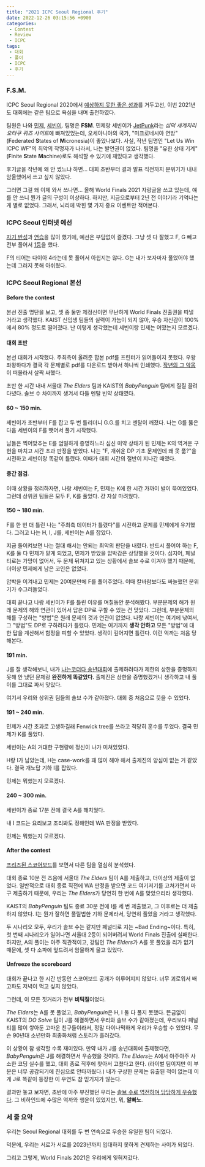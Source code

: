 ```yaml
---
title: "2021 ICPC Seoul Regional 후기"
date: 2022-12-26 03:15:56 +0900
categories:
 - Contest
 - Review
 - ICPC
tags:
 - 대회
 - 풀이
 - ICPC
 - 후기
---
```




### F.S.M.

ICPC Seoul Regional 2020에서 [예상하지 못한 좋은 성과](https://youngyojun.github.io/contest/review/icpc/2020/11/14/2020-icpc-seoul-regional/)를 거두고선, 이번 2021년도 대회에는 같은 팀으로 욕심을 내며 출전하였다.

팀원은 나와 [민제](https://codeforces.com/profile/dlalswp25), [세빈이](https://codeforces.com/profile/blackbori). 팀명은 **FSM**. 민제랑 세빈이가 [JetPunk](https://www.jetpunk.com/)라는 *십덕 세계지리 오타쿠 퀴즈 사이트*에 빠져있었는데, 오세아니아의 국가, "미크로네시아 연방"(**F**ederated **S**tates of **M**icronesia)이 좋았나보다. 사실, 작년 팀명인 "Let Us Win ICPC WF"의 최악의 작명자가 나라서, 나는 발언권이 없었다. 팀명을 "유한 상태 기계"(**F**inite **S**tate **M**achine)로도 해석할 수 있기에 재밌다고 생각했다.

후기글을 작년에 왜 안 썼느냐 하면... 대회 초반부터 결과 발표 직전까지 분위기가 내내 암울했어서 쓰고 싶지 않았다.

그러면 그걸 왜 이제 와서 쓰나면... 올해 World Finals 2021 자랑글을 쓰고 있는데, 얘를 안 쓰니 뭔가 글의 구성이 이상하다. 하지만, 지금으로부터 2년 전 이야기라 기억나는 게 별로 없었다. 그래서, 뇌리에 박힌 몇 가지 중요 이벤트만 적어본다.



### ICPC Seoul 인터넷 예선

[자기 반성](https://youngyojun.github.io/contest/review/icpc/2020/11/14/2020-icpc-seoul-regional/#icpc-seoul-%EC%9D%B8%ED%84%B0%EB%84%B7-%EC%98%88%EC%84%A0)과 [연습](https://youngyojun.github.io/tag/#/%EC%97%B0%EC%8A%B5)을 많이 했기에, 예선은 부담없이 즐겼다. 그냥 셋 다 잘했고 F, G 빼고 전부 풀어서 [1등](http://static.icpckorea.net/2021/scoreboard_preliminary/)을 했다.

F의 티어는 다이아 4라는데 못 풀어서 아쉽지는 않다. G는 내가 보자마자 풀었어야 했는데 그러지 못해 아쉬웠다.



### ICPC Seoul Regional 본선

#### Before the contest

본선 진출 명단을 보고, 셋 중 둘만 제정신이면 무난하게 World Finals 진출권을 따낼 거라고 생각했다. KAIST 신입생 팀들의 실력이 가늠이 되지 않아, 우승 자신감이 100%에서 80% 정도로 떨어졌다. 난 이렇게 생각했는데 세빈이랑 민제는 어땠는지 모르겠다.

#### 대회 초반

본선 대회가 시작했다. 주최측이 올려준 합본 pdf를 프린터가 읽어들이지 못했다. 우왕좌왕하다가 결국 각 문제별로 pdf를 다운로드 받아서 하나씩 인쇄했다. [작년의 그 악몽](https://youngyojun.github.io/contest/review/icpc/2020/11/14/2020-icpc-seoul-regional/#4--10-min)이 떠올라서 살짝 싸했다.

초반 한 시간 내내 서울대 *The Elders* 팀과 KAIST의 *BabyPenguin* 팀에게 질질 끌려다녔다. 솔브 수 차이까지 생겨서 다들 멘탈 빈약 상태였다.

#### 60 ~ 150 min.

세빈이가 초반부터 F를 잡고 두 번 틀리더니 G.G.를 치고 멘탈이 깨졌다. 나는 G를 뚫은 다음 세빈이의 F를 뺏어서 풀기 시작했다.

남들은 찍어맞추는 E를 엄밀하게 증명하느라 심신 미약 상태가 된 민제는 K의 역겨운 구현을 마치고 시간 초과 판정을 받았다. 나는 "F, 개쉬운 DP 기초 문제인데 왜 못 풂?"을 시전하고 세빈이랑 똑같이 틀렸다. 이때가 대회 시간의 절반이 지나간 때였다.

#### 중간 점검.

이때 상황을 정리하자면, 나랑 세빈이는 F, 민제는 K에 한 시간 가까이 발이 묶여있었다. 그런데 상위권 팀들은 모두 F, K를 풀었다. 걍 자살 마려웠다.

#### 150 ~ 180 min.

F를 한 번 더 틀린 나는 "주최측 데이터가 틀렸다"를 시전하고 문제를 민제에게 유기했다. 그러고 나는 H, I, J를, 세빈이는 A를 잡았다.

지금 돌이켜보면 나는 절대 해서는 안되는 최악의 판단을 내렸다. 반드시 풀어야 하는 F, K를 둘 다 민제가 맡게 되었고, 민제가 받았을 압박감은 상당했을 것이다. 심지어, 페널티로는 가망이 없어서, 두 문제 뒤쳐지고 있는 상황에서 솔브 수로 이겨야 했기 때문에, 더이상 민제에게 남은 코인은 없었다.

압박을 이겨내고 민제는 20여분만에 F를 풀어주었다. 이때 칼바람보다도 싸늘했던 분위기가 수그러들었다.

대회 끝나고 나랑 세빈이가 F를 틀린 이유를 며칠동안 분석해봤다. 부분문제의 해가 원래 문제의 해와 연관이 있어서 답은 DP로 구할 수 있는 건 맞았다. 그런데, 부분문제의 해를 구성하는 "방법"은 원래 문제의 것과 연관이 없었다. 나랑 세빈이는 여기에 낚여서, 그 "방법"도 DP로 구하려다가 틀렸다. 민제는 여기까지 **생각 안하고** 모든 "방법"에 대한 답을 계산해서 함정을 피할 수 있었다. 생각이 깊어지면 틀린다. 이런 억까는 처음 당해본다.

#### 191 min.

J를 잘 생각해보니, 내가 [나는코더다 송년대회](https://youngyojun.github.io/contest/review/2020/02/15/iamcoder-2019-yearend-contest/)에 출제하려다가 제한의 상한을 증명하지 못해 안 냈던 문제랑 **완전하게 똑같았다**. 출제진은 상한을 증명했겠거니 생각하고 내 풀이를 그대로 짜서 맞았다.

여기서 우리와 상위권 팀들의 솔브 수가 같아졌다. 대회 중 처음으로 웃을 수 있었다.

#### 191 ~ 240 min.

민제가 시간 초과로 고생하길래 Fenwick tree를 쓰라고 적당히 훈수를 두었다. 결국 민제가 K를 풀었다.

세빈이는 A의 거대한 구현량에 정신이 나가 미쳐있었다.

H랑 I가 남았는데, H는 case-work를 꽤 많이 해야 해서 출제진의 양심이 없는 거 같았다. 결국 개노답 기하 I를 잡았다.

민제는 뭐했는지 모르겠다.

#### 240 ~ 300 min.

세빈이가 종료 17분 전에 결국 A를 해치웠다.

내 I 코드는 요리보고 조리봐도 정해인데 WA 판정을 받았다.

민제는 뭐했는지 모르겠다.

#### After the contest

[프리즈된 스코어보드](https://youtu.be/l488HUERORk?t=22239)를 보면서 다른 팀을 열심히 분석했다.

대회 종료 10분 전 즈음에 서울대 *The Elders* 팀이 A를 제출하고, 더이상의 제출이 없었다. 일반적으로 대회 종료 직전에 WA 판정을 받으면 코드 여기저기를 고쳐가면서 마구 제출하기 때문에, 우리는 *The Elders*가 당연히 한 번에 A를 맞았으리라 생각했다.

KAIST의 *BabyPenguin* 팀도 종료 30분 전에 I를 세 번 제출했고, 그 이후로는 더 제출하지 않았다. I는 뭔가 잘하면 풀릴법한 기하 문제라서, 당연히 풀었을 거라고 생각했다.

두 시나리오 모두, 우리가 솔브 수는 같지만 페널티로 지는 ~Bad Ending~이다. 특히, 첫 번째 시나리오가 일어나면 서울대 2등이 되어버려서 World Finals 진출에 실패한다. 하지만, A의 풀이는 아주 직관적이고, 강팀인 *The Elders*가 A를 못 풀었을 리가 없기 때문에, 셋 다 소파에 엎드려서 암울하게 울고 있었다.

#### Unfreeze the scoreboard

대회가 끝나고 한 시간 반동안 스코어보드 공개가 이루어지지 않았다. 너무 괴로워서 배고파도 저녁이 먹고 싶지 않았다.

그런데, 이 모든 짓거리가 전부 **비틱질**이었다.

*The Elders*는 A를 못 풀었고, *BabyPenguin*은 H, I 둘 다 풀지 못했다. 뜬금없이 KAIST의 *DO Solve* 팀이 J를 해결하면서 우리와 솔브 수가 같아졌는데, 우리보다 페널티를 많이 쌓아둔 고마운 친구들이라서, 정말 다이나믹하게 우리가 우승할 수 있었다. 무슨 90년대 소년만화 최종화처럼 스토리가 흘러갔다.

이 상황이 참 생각할 수록 재미있다. 만약 내가 J를 송년대회에 출제했다면, *BabyPenguin*은 J를 해결하면서 우승했을 것이다. *The Elders*는 A에서 아주아주 사소한 코딩 실수를 했고, 대회 종료 직후에 찾아서 고쳤다고 한다. (라이벌 팀이지만 이 부분은 너무 공감되기에 진심으로 안타까웠다.) 내가 구상한 문제는 유출된 적이 없는데 이게 J로 똑같이 등장한 이 우연도 참 믿기지가 않는다.

결과만 놓고 보자면, 초반에 아주 부진했던 우리는 [솔브 수로 역전하며 당당하게 우승했다](http://static.icpckorea.net/2021/scoreboard_regional/). 그 비하인드에 수많은 억까와 행운이 있었지만, 뭐, **알빠노**.



### 세 줄 요약

우리는 Seoul Regional 대회를 두 번 연속으로 우승한 유일한 팀이 되었다.

덕분에, 우리는 서로가 서로를 2023년까지 입대하지 못하게 견제하는 사이가 되었다.

그리고 그렇게, World Finals 2021은 우리에게 잊혀져갔다.
